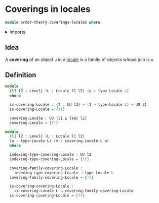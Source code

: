 # Coverings in locales

```agda
module order-theory.coverings-locales where
```

<details><summary>Imports</summary>

```agda
open import foundation.dependent-pair-types
open import foundation.identity-types
open import foundation.universe-levels

open import order-theory.locales
```

</details>

## Idea

A **covering** of an object `u` in a [locale](order-theory.locales.md) is a
family of objects whose join is `u`.

## Definition

```agda
module _
  {l1 l2 : Level} (L : Locale l1 l2) (u : type-Locale L)
  where

  is-covering-Locale : {I : UU l2} → (I → type-Locale L) → UU l1
  is-covering-Locale = {!!}

  covering-Locale : UU (l1 ⊔ lsuc l2)
  covering-Locale = {!!}

module _
  {l1 l2 : Level} (L : Locale l1 l2)
  {u : type-Locale L} (v : covering-Locale L u)
  where

  indexing-type-covering-Locale : UU l2
  indexing-type-covering-Locale = {!!}

  covering-family-covering-Locale :
    indexing-type-covering-Locale → type-Locale L
  covering-family-covering-Locale = {!!}

  is-covering-covering-Locale :
    is-covering-Locale L u covering-family-covering-Locale
  is-covering-covering-Locale = {!!}
```
